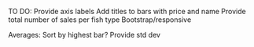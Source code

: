 TO DO:
Provide axis labels
Add titles to bars with price and name
Provide total number of sales per fish type
Bootstrap/responsive

Averages:
Sort by highest bar?
Provide std dev